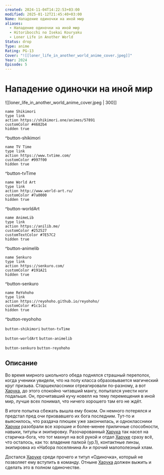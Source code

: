 ```yaml
---
created: 2024-11-04T14:22:53+03:00
modified: 2025-01-12T21:45:40+03:00
Name: Нападение одиночки на иной мир
aliases:
  - Нападение одиночки на иной мир
  - Hitoribocchi no Isekai Kouryaku
  - Loner Life in Another World
Status: drop
Type: anime
Rating: PG-13
Cover: "![[loner_life_in_another_world_anime_cover.jpeg]]"
Year: 2024
Episode: 5
---
```


# Нападение одиночки на иной мир

![[loner_life_in_another_world_anime_cover.jpeg | 300]]

```button
name Shikimori
type link
action https://shikimori.one/animes/57891
customColor #4682b4
hidden true
```
^button-shikimori

```button
name TV Time
type link
action https://www.tvtime.com/
customColor #997f00
hidden true
```
^button-tvTime

```button
name World Art
type link
action http://www.world-art.ru/
customColor #7a0000
hidden true
```
^button-worldArt

```button
name AnimeLib
type link
action https://anilib.me/
customColor #252527
customTextColor #7E57C2
hidden true
```
^button-animelib

```button
name Senkuro
type link
action https://senkuro.com/
customColor #191A21
hidden true
```
^button-senkuro

```button
name ReYohoho
type link
action https://reyohoho.github.io/reyohoho/
customColor #1c1c1c
hidden true
```
^button-reyohoho

`button-shikimori` `button-tvTime`

`button-worldArt` `button-animelib`

`button-senkuro` `button-reyohoho`

## Описание

Во время мирного школьного обеда поднялся страшный переполох, когда ученики увидели, что на полу класса образовывается магический круг призыва. Старшеклассники отреагировали по-разному, а вот [Харука](https://shikimori.one/characters/241378-haruka), до этого спокойно читавший мангу, попытался унести ноги подальше. Он, прочитавший кучу новелл на тему перемещения в иной мир, лучше всех понимал, что ничего хорошего там его не ждёт.

В итоге попытка сбежать вышла ему боком. Он немного потерялся и предстал пред очи призвавшего их бога последним. Тут-то и выяснилось, что раздача плюшек уже закончилась, и одноклассники [Харуки](https://shikimori.one/characters/241378-haruka) разобрали все хорошие и более-менее приличные способности, навыки, титулы и экипировку. Разочарованный [Харука](https://shikimori.one/characters/241378-haruka) так насел на старичка-бога, что тот махнул на всё рукой и отдал [Харуке](https://shikimori.one/characters/241378-haruka) сразу всё, что осталось, как то: владение палкой (ур.1), контактные линзы, экипировка из «Набора поселянина А» и прочий малополезный хлам.

Достался [Харуке](https://shikimori.one/characters/241378-haruka) среди прочего и титул «Одиночка», который не позволяет ему вступить в команду. Отныне [Харука](https://shikimori.one/characters/241378-haruka) должен выжить и сделать это в полном одиночестве.
